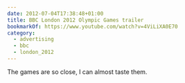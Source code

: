 ```yaml
---
date: 2012-07-04T17:38:48+01:00
title: BBC London 2012 Olympic Games trailer
bookmarkOf: https://www.youtube.com/watch?v=4ViLiXA0E70
category:
  - advertising
  - bbc
  - london_2012
---
```


The games are so close, I can almost taste them.
